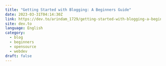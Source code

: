 ```yaml
---
title: "Getting Started with Blogging: A Beginners Guide"
date: 2023-03-31T04:14:30Z
link: https://dev.to/arindam_1729/getting-started-with-blogging-a-beginners-guide-41d0?utm_medium=RSS&utm_source=news.12bit.vn
site: dev.to
language: English
category:
  - blog
  - beginners
  - opensource
  - webdev
draft: false
---
```

